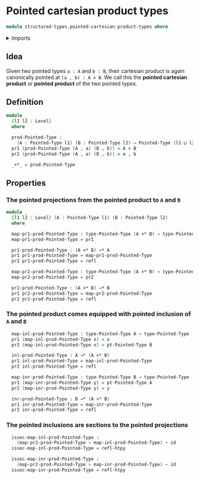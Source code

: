 # Pointed cartesian product types

```agda
module structured-types.pointed-cartesian-product-types where
```

<details><summary>Imports</summary>

```agda
open import foundation.cartesian-product-types
open import foundation.dependent-pair-types
open import foundation.identity-types
open import foundation.functions
open import foundation.function-extensionality
open import foundation.homotopies
open import foundation.universe-levels

open import structured-types.pointed-types
open import structured-types.pointed-maps
```

</details>

## Idea

Given two pointed types `a : A` and `b : B`, their cartesian product is again
canonically pointed at `(a , b) : A × B`. We call this the **pointed cartesian
product** or **pointed product** of the two pointed types.

## Definition

```agda
module _
  {l1 l2 : Level}
  where

  prod-Pointed-Type :
    (A : Pointed-Type l1) (B : Pointed-Type l2) → Pointed-Type (l1 ⊔ l2)
  pr1 (prod-Pointed-Type (A , a) (B , b)) = A × B
  pr2 (prod-Pointed-Type (A , a) (B , b)) = a , b

  _×*_ = prod-Pointed-Type
```

## Properties

### The pointed projections from the pointed product to `A` and `B`

```agda
module _
  {l1 l2 : Level} (A : Pointed-Type l1) (B : Pointed-Type l2)
  where

  map-pr1-prod-Pointed-Type : type-Pointed-Type (A ×* B) → type-Pointed-Type A
  map-pr1-prod-Pointed-Type = pr1

  pr1-prod-Pointed-Type : (A ×* B) →* A
  pr1 pr1-prod-Pointed-Type = map-pr1-prod-Pointed-Type
  pr2 pr1-prod-Pointed-Type = refl

  map-pr2-prod-Pointed-Type : type-Pointed-Type (A ×* B) → type-Pointed-Type B
  map-pr2-prod-Pointed-Type = pr2

  pr2-prod-Pointed-Type : (A ×* B) →* B
  pr1 pr2-prod-Pointed-Type = map-pr2-prod-Pointed-Type
  pr2 pr2-prod-Pointed-Type = refl
```

### The pointed product comes equipped with pointed inclusion of `A` and `B`

```agda
  map-inl-prod-Pointed-Type : type-Pointed-Type A → type-Pointed-Type (A ×* B)
  pr1 (map-inl-prod-Pointed-Type x) = x
  pr2 (map-inl-prod-Pointed-Type x) = pt-Pointed-Type B

  inl-prod-Pointed-Type : A →* (A ×* B)
  pr1 inl-prod-Pointed-Type = map-inl-prod-Pointed-Type
  pr2 inl-prod-Pointed-Type = refl

  map-inr-prod-Pointed-Type : type-Pointed-Type B → type-Pointed-Type (A ×* B)
  pr1 (map-inr-prod-Pointed-Type y) = pt-Pointed-Type A
  pr2 (map-inr-prod-Pointed-Type y) = y

  inr-prod-Pointed-Type : B →* (A ×* B)
  pr1 inr-prod-Pointed-Type = map-inr-prod-Pointed-Type
  pr2 inr-prod-Pointed-Type = refl
```

### The pointed inclusions are sections to the pointed projections

```agda
  issec-map-inl-prod-Pointed-Type :
    (map-pr1-prod-Pointed-Type ∘ map-inl-prod-Pointed-Type) ~ id
  issec-map-inl-prod-Pointed-Type = refl-htpy

  issec-map-inr-prod-Pointed-Type :
    (map-pr2-prod-Pointed-Type ∘ map-inr-prod-Pointed-Type) ~ id
  issec-map-inr-prod-Pointed-Type = refl-htpy
```
